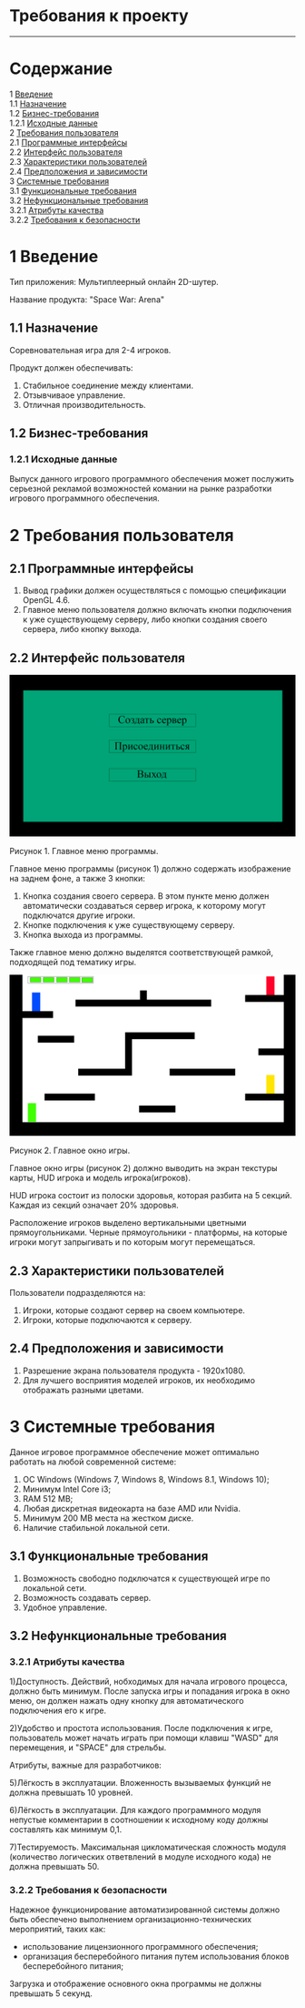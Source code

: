 ﻿# Требования к проекту
---

# Содержание
1 [Введение](#intro)  
1.1 [Назначение](#appointment)  
1.2 [Бизнес-требования](#business_requirements)  
1.2.1 [Исходные данные](#Data)  
2 [Требования пользователя](#user_requirements)  
2.1 [Программные интерфейсы](#software_interfaces)  
2.2 [Интерфейс пользователя](#user_interface)  
2.3 [Характеристики пользователей](#user_specifications)  
2.4 [Предположения и зависимости](#assumptions_and_dependencies)  
3 [Системные требования](#system_requirements)  
3.1 [Функциональные требования](#functional_requirements)  
3.2 [Нефункциональные требования](#non-functional_requirements)  
3.2.1 [Атрибуты качества](#quality_attributes)  
3.2.2 [Требования к безопасности](#security_requirements)  

<a name="intro"/>

# 1 Введение

Тип приложения: Мультиплеерный онлайн 2D-шутер.

Название продукта: "Space War: Arena"

<a name="appointment"/>

## 1.1 Назначение

Соревновательная игра для 2-4 игроков.

Продукт должен обеспечивать:
1) Стабильное соединение между клиентами.
2) Отзывчиваое управление.
3) Отличная производительность.

<a name="business_requirements"/>

## 1.2 Бизнес-требования

<a name="Data"/>

### 1.2.1 Исходные данные

Выпуск данного игрового программного обеспечения может послужить серьезной рекламой возможностей комании на рынке разработки игрового программного обеспечения.

<a name="user_requirements"/>

# 2 Требования пользователя

<a name="software_interfaces"/>

## 2.1 Программные интерфейсы
1) Вывод графики должен осуществляться с помощью спецификации OpenGL 4.6.
2) Главное меню пользователя должно включать кнопки подключения к уже существующему серверу, либо кнопки создания своего сервера, либо кнопку выхода.

<a name="user_interface"/>

## 2.2 Интерфейс пользователя

![Главное меню программы](/Image/Menu.png)

Рисунок 1. Главное меню программы.

Главное меню программы (рисунок 1) должно содержать изображение на заднем фоне, а также 3 кнопки:
1) Кнопка создания своего сервера. В этом пункте меню должен автоматически создаваться сервер игрока, к которому могут подключатся другие игроки.
2) Кнопке подключения к уже существующему серверу.
3) Кнопка выхода из программы.

Также главное меню должно выделятся соответствующей рамкой, подходящей под тематику игры.

![Главное_окно_игры](/Image/Map.png)

Рисунок 2. Главное окно игры.

Главное окно игры (рисунок 2) должно выводить на экран текстуры карты, HUD игрока и модель игрока(игроков).

HUD игрока состоит из полоски здоровья, которая разбита на 5 секций. Каждая из секций означает 20% здоровья. 

Расположение игроков выделено вертикальными цветными прямоугольниками. Черные прямоугольники - платформы, на которые игроки могут запрыгивать и по которым могут перемещаться.  
<a name="user_specifications"/>

## 2.3 Характеристики пользователей

Пользователи подразделяются на:
1) Игроки, которые создают сервер на своем компьютере.
2) Игроки, которые подключаются к серверу.

<a name="assumptions_and_dependencies"/>

## 2.4 Предположения и зависимости

1) Разрешение экрана пользователя продукта - 1920х1080.
2) Для лучшего восприятия моделей игроков, их необходимо отображать разными цветами.

<a name="system_requirements"/>

# 3 Системные требования

Данное игровое программное обеспечение может оптимально работать на любой современной системе:
1) ОС Windows (Windows 7, Windows 8, Windows 8.1, Windows 10);
2) Минимум Intel Core i3;
3) RAM 512 MB;
4) Любая дискретная видеокарта на базе AMD или Nvidia.
5) Минимум 200 MB места на жестком диске.
6) Наличие стабильной локальной сети.

<a name="functional_requirements"/>

## 3.1 Функциональные требования
1) Возможность свободно подключатся к существующей игре по локальной сети.
2) Возможность создавать сервер.
3) Удобное управление.

<a name="non-functional_requirements"/>

## 3.2 Нефункциональные требования
<a name="quality_attributes"/>

### 3.2.1 Атрибуты качества

1)Доступность. Действий, нобходимых для начала игрового процесса, должно быть минимум. После запуска игры и попадания игрока в окно меню, он должен нажать одну кнопку для автоматического подключения его к игре.

2)Удобство и простота использования. После подключения к игре, пользователь может начать играть при помощи клавиш "WASD" для перемещения, и "SPACE" для стрельбы.

Атрибуты, важные для разработчиков:

5)Лёгкость в эксплуатации. Вложенность вызываемых функций не должна превышать 10 уровней.

6)Лёгкость в эксплуатации. Для каждого программного модуля непустые комментарии в соотношении к исходному коду должны составлять как минимум 0,1.

7)Тестируемость. Максимальная цикломатическая сложность модуля (количество логических ответвлений в модуле исходного кода) не должна превышать 50.

<a name="security_requirements"/>

### 3.2.2 Требования к безопасности
Надежное функционирование автоматизированной системы должно быть обеспечено выполнением организационно-технических мероприятий, таких как:
- использование лицензионного программного обеспечения;
- организация бесперебойного питания путем использования блоков бесперебойного питания;

Загрузка и отображение основного окна программы не должны превышать 5 секунд.